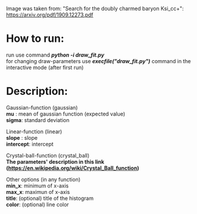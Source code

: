 Image was taken from: "Search for the doubly charmed baryon Ksi_cc+": https://arxiv.org/pdf/1909.12273.pdf

# How to run:
run use command ***python -i draw_fit.py***\
for changing draw-parameters use ***execfile("draw_fit.py")*** command in the interactive mode (after first run)

# Description:

Gaussian-function (gaussian)\
**mu**   : mean of gaussian function (expected value)\
**sigma**: standard deviation

Linear-function (linear)\
**slope**    : slope\
**intercept**: intercept

Crystal-ball-function (crystal_ball)\
**The parameters' description in this link (https://en.wikipedia.org/wiki/Crystal_Ball_function)**

Other options (in any function)\
**min_x**: minimum of x-axis\
**max_x**: maximun of x-axis\
**title**: (optional) title of the histogram\
**color**: (optional) line color
